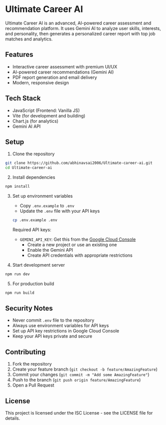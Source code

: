 # Ultimate Career AI

Ultimate Career AI is an advanced, AI-powered career assessment and recommendation platform. It uses Gemini AI to analyze user skills, interests, and personality, then generates a personalized career report with top job matches and analytics.

## Features

- Interactive career assessment with premium UI/UX
- AI-powered career recommendations (Gemini AI)
- PDF report generation and email delivery
- Modern, responsive design

## Tech Stack

- JavaScript (Frontend: Vanilla JS)
- Vite (for development and building)
- Chart.js (for analytics)
- Gemini AI API

## Setup

1. Clone the repository
```bash
git clone https://github.com/abhinavsai2006/Ultimate-career-ai.git
cd Ultimate-career-ai
```

2. Install dependencies
```bash
npm install
```

3. Set up environment variables
   - Copy `.env.example` to `.env`
   - Update the `.env` file with your API keys
   ```bash
   cp .env.example .env
   ```
   
   Required API keys:
   - `GEMINI_API_KEY`: Get this from the [Google Cloud Console](https://console.cloud.google.com)
     - Create a new project or use an existing one
     - Enable the Gemini API
     - Create API credentials with appropriate restrictions

4. Start development server
```bash
npm run dev
```

5. For production build
```bash
npm run build
```

## Security Notes

- Never commit `.env` file to the repository
- Always use environment variables for API keys
- Set up API key restrictions in Google Cloud Console
- Keep your API keys private and secure

## Contributing

1. Fork the repository
2. Create your feature branch (`git checkout -b feature/AmazingFeature`)
3. Commit your changes (`git commit -m "Add some AmazingFeature"`)
4. Push to the branch (`git push origin feature/AmazingFeature`)
5. Open a Pull Request

## License

This project is licensed under the ISC License - see the LICENSE file for details.
